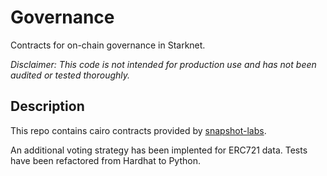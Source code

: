 # Governance
Contracts for on-chain governance in Starknet.

_Disclaimer: This code is not intended for production use and has not been audited or tested thoroughly._

## Description
This repo contains cairo contracts provided by [snapshot-labs](https://github.com/snapshot-labs/sx-core).

An additional voting strategy has been implented for ERC721 data. Tests have been refactored from Hardhat to Python.
